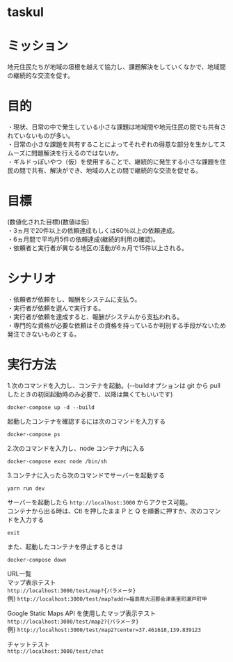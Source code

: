 # taskul

# ミッション
地元住民たちが地域の垣根を越えて協力し、課題解決をしていくなかで、地域間の継続的な交流を促す。

# 目的
・現状、日常の中で発生している小さな課題は地域間や地元住民の間でも共有されていないものが多い。<br>
・日常の小さな課題を共有することによってそれぞれの得意な部分を生かしてスムーズに問題解決を行えるのではないか。<br>
・ギルドっぽいやつ（仮）を使用することで、継続的に発生する小さな課題を住民の間で共有、解決ができ、地域の人との間で継続的な交流を促せる。<br>

# 目標
(数値化された目標)(数値は仮)<br>
・3ヵ月で20件以上の依頼達成もしくは60％以上の依頼達成。<br>
・6ヵ月間で平均月5件の依頼達成(継続的利用の確認)。<br>
・依頼者と実行者が異なる地区の活動が6ヵ月で15件以上される。<br>

# シナリオ
・依頼者が依頼をし、報酬をシステムに支払う。<br>
・実行者が依頼を選んで実行する。<br>
・実行者が依頼を達成すると、報酬がシステムから支払われる。<br>
・専門的な資格が必要な依頼はその資格を持っているか判別する手段がないため発注できないものとする。<br>


# 実行方法
1.次のコマンドを入力し、コンテナを起動。(--buildオプションは git から pull したときの初回起動時のみ必要で、以降は無くてもいいです)
```
docker-compose up -d --build
```
起動したコンテナを確認するには次のコマンドを入力する
```
docker-compose ps
```

2.次のコマンドを入力し、node コンテナ内に入る
```
docker-compose exec node /bin/sh
```

3.コンテナに入ったら次のコマンドでサーバーを起動する
```
yarn run dev
```
サーバーを起動したら `http://localhost:3000` からアクセス可能。<br>
コンテナから出る時は、Ctl を押したまま P と Q を順番に押すか、次のコマンドを入力する
```
exit
```

また、起動したコンテナを停止するときは
```
docker-compose down
```

URL一覧<br>
マップ表示テスト<br>
`http://localhost:3000/test/map?{パラメータ}`<br>
例) `http://localhost:3000/test/map?addr=福島県大沼郡会津美里町瀬戸町甲`
<br>

Google Static Maps API を使用したマップ表示テスト<br>
`http://localhost:3000/test/map2?{パラメータ}`<br>
例) `http://localhost:3000/test/map2?center=37.461618,139.839123`<br>

チャットテスト<br>
`http://localhost:3000/test/chat`
